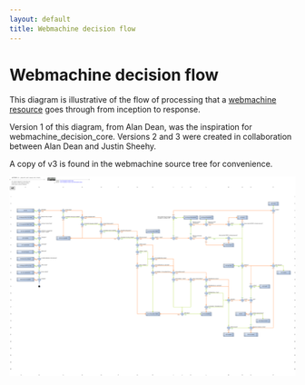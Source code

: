 ```yaml
---
layout: default
title: Webmachine decision flow
---
```

# Webmachine decision flow

This diagram is illustrative of the flow of processing that a
[webmachine resource](resources.html) goes through
from inception to response.

Version 1 of this diagram, from Alan Dean, was the inspiration for
webmachine_decision_core. Versions 2 and 3 were created in
collaboration between Alan Dean and Justin Sheehy.

A copy of v3 is found in the webmachine source tree for convenience.

![http diagram v3](images/http-headers-status-v3.png)
